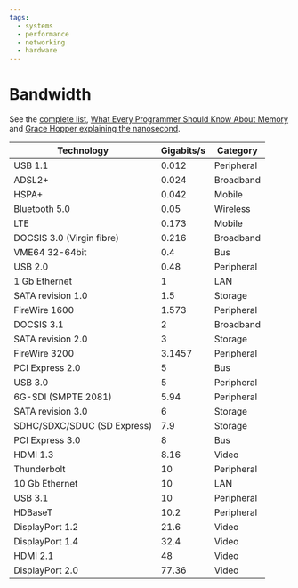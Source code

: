 ```yaml
---
tags:
  - systems
  - performance
  - networking
  - hardware
---
```


# Bandwidth

See the [complete
list](https://gist.github.com/deanturpin/4197baff46c894d5f12f9ada69e09183#file-bandwidth-csv),
[What Every Programmer Should Know About
Memory](https://akkadia.org/drepper/cpumemory.pdf) and [Grace Hopper explaining
the nanosecond](https://www.youtube.com/embed/9eyFDBPk4Yw).

| Technology | Gigabits/s | Category |
| --- | --- | --- |
| USB 1.1			| 0.012 | Peripheral |
| ADSL2+ 			| 0.024 | Broadband |
| HSPA+				| 0.042 | Mobile |
| Bluetooth 5.0			| 0.05 | Wireless |
| LTE				| 0.173 | Mobile |
| DOCSIS 3.0 (Virgin fibre) 	| 0.216 | Broadband |
| VME64 32-64bit 		| 0.4 | Bus |
| USB 2.0			| 0.48 | Peripheral |
| 1 Gb Ethernet			| 1 | LAN |
| SATA revision 1.0		| 1.5 | Storage |
| FireWire 1600			| 1.573 | Peripheral |
| DOCSIS 3.1			| 2 | Broadband |
| SATA revision 2.0 		| 3 | Storage |
| FireWire 3200			| 3.1457 | Peripheral |
| PCI Express 2.0		| 5 | Bus |
| USB 3.0			| 5 | Peripheral |
| 6G-SDI (SMPTE 2081)		| 5.94 | Peripheral |
| SATA revision 3.0		| 6 | Storage |
| SDHC/SDXC/SDUC (SD Express)	| 7.9 | Storage |
| PCI Express 3.0		| 8 | Bus |
| HDMI 1.3 			| 8.16 | Video |
| Thunderbolt 			| 10 | Peripheral |
| 10 Gb Ethernet		| 10 | LAN |
| USB 3.1			| 10 | Peripheral |
| HDBaseT			| 10.2 | Peripheral |
| DisplayPort 1.2	 	| 21.6 | Video |
| DisplayPort 1.4	 	| 32.4 | Video |
| HDMI 2.1 			| 48 | Video |
| DisplayPort 2.0	 	| 77.36 | Video |

